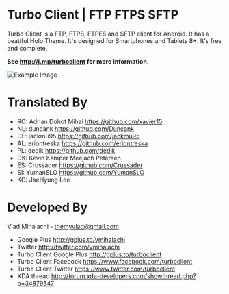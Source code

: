 Turbo Client | FTP FTPS SFTP
============

Turbo Client is a FTP, FTPS, FTPES and SFTP client for Android.
It has a beatiful Holo Theme. It's designed for Smartphones and Tablets 8+.
It's free and complete.

**See http://j.mp/turboclient for more information.**

![Example Image][1]

Translated By
============

* RO: Adrian Dohot Mihai https://github.com/xavier15
* NL: duncank https://github.com/Duncank
* DE: jackmu95 https://github.com/jackmu95
* AL: eriontreska https://github.com/eriontreska
* PL: dedik https://github.com/dedik
* DK: Kevin Kamper Meejach Petersen
* ES: Crussader https://github.com/Crussader
* SI: YumanSLO https://github.com/YumanSLO
* KO: JaeHyung Lee

Developed By
============

Vlad Mihalachi - <themyvlad@gmail.com>
* Google Plus http://gplus.to/vmihalachi
* Twitter http://twitter.com/vmihalachi
* Turbo Client Google Plus http://gplus.to/turboclient
* Turbo Client Facebook https://www.facebook.com/turboclient
* Turbo Client Twitter https://www.twitter.com/turboclient
* XDA thread http://forum.xda-developers.com/showthread.php?p=34879547


 [1]: https://lh3.googleusercontent.com/-XmGZGdE767c/ULH-hixYU7I/AAAAAAAABQw/GUhojqrMoho/s722/5.png
